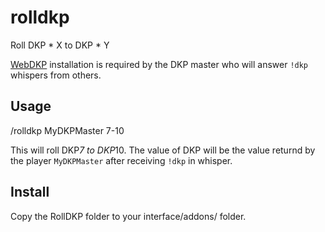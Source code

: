 # rolldkp
Roll DKP * X to DKP * Y

[WebDKP](http://www.webdkp.com/addon) installation is required by the DKP master who will answer `!dkp` whispers from others.

## Usage

/rolldkp MyDKPMaster 7-10

This will roll DKP*7 to DKP*10. The value of DKP will be the value returnd by the player `MyDKPMaster` after receiving `!dkp` in whisper.

## Install

Copy the RollDKP folder to your interface/addons/ folder.
